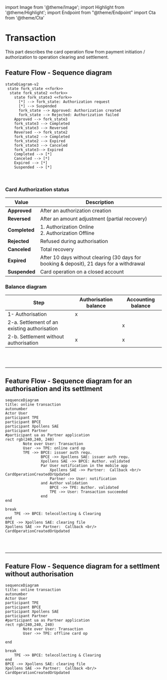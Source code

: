 import Image from '@theme/Image';
import Highlight from '@theme/Highlight';
import Endpoint from "@theme/Endpoint"
import Cta from '@theme/Cta'

# Transaction

This part describes the card operation flow from payment initiation / authorization to operation clearing and settlement.

## Feature Flow - Sequence diagram

```mermaid
stateDiagram-v2
 state fork_state <<fork>>
  state fork_state2 <<fork>>
    state fork_state3 <<fork>>
      [*] --> fork_state: Authorization request
	  [*] --> Suspended
      fork_state --> Approved: Authorization created
      fork_state --> Rejected: Authorization failed
    Approved --> fork_state3
	fork_state3 --> Completed
	fork_state3 --> Reversed
	Reversed --> fork_state2
	fork_state2 --> Completed
	fork_state2 --> Expired
    fork_state3 --> Canceled 
    fork_state3--> Expired
	Completed --> [*]
	Canceled --> [*]
	Expired --> [*]
	Suspended --> [*]
```
<br/>

### Card Authorization status

| **Value** | **Description** |
| --- | --- |
| **Approved** | After an authorization creation |
| **Reversed** | After an amount adjustment (partial recovery) |
| **Completed** | 1\. Authorization Online  <br/>2\. Authorization Offline |
| **Rejected** | Refused during authorisation |
| **Canceled** | Total recovery |
| **Expired** | After 10 days without clearing (30 days for booking & deposit), 21 days for a withdrawal |
| **Suspended** | Card operation on a closed account |

### Balance diagram

| **Step** | **Authorisation balance** | **Accounting balance** |
| --- | --- | --- |
| 1- Authorisation | x   |     |
| 2-a. Settlement of an existing authorisation |     | x   |
| 2-b. Settlement without authorisation | x   | x   |

<br/><br/>

* * *

## Feature Flow - Sequence diagram for an authorisation and its settlment

```mermaid
sequenceDiagram
title: online transaction
autonumber
Actor User
participant TPE
participant BPCE
participant Xpollens SAE
participant Partner
#participant ua as Partner application
rect rgb(240,240, 240)
        Note over User: Transaction
        User ->> TPE: online card op
        TPE ->> BPCE: issuer auth requ.
                BPCE ->> Xpollens SAE: issuer auth requ.
                Xpollens SAE ->> BPCE: Author. validated
                Par User notification in the mobile app
                    Xpollens SAE ->> Partner:  Callback <br/>  CardOperationCreatedOrUpdated
                    Partner ->> User: notification
                and Author validation
                    BPCE ->> TPE: Author. validated
                    TPE ->> User: Transaction succeeded
                end
end

break
    TPE ->> BPCE: telecollecting & Clearing
end
BPCE ->> Xpollens SAE: clearing file
Xpollens SAE ->> Partner:  Callback <br/>  CardOperationCreatedOrUpdated
```

<br/><br/>

* * *

## Feature Flow - Sequence diagram for a settlment without authorisation

```mermaid
sequenceDiagram
title: online transaction
autonumber
Actor User
participant TPE
participant BPCE
participant Xpollens SAE
participant Partner
#participant ua as Partner application
rect rgb(240,240, 240)
        Note over User: Transaction
        User ->> TPE: offline card op

end

break
    TPE ->> BPCE: telecollecting & Clearing
end
BPCE ->> Xpollens SAE: clearing file
Xpollens SAE ->> Partner:  Callback <br/>  CardOperationCreatedOrUpdated
```

<br/><br/>
